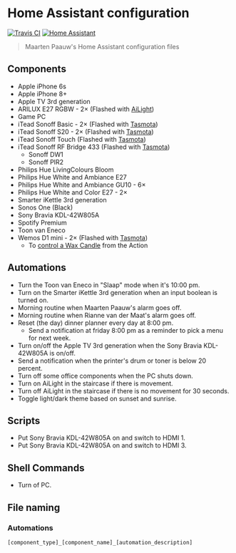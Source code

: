 # Home Assistant configuration

[![Travis CI](https://travis-ci.org/maartenpaauw/home-assistant-config.svg?branch=master)](https://travis-ci.org/maartenpaauw/home-assistant-config)
[![Home Assistant](https://img.shields.io/badge/Home%20Assistant-0.76.1-038FC7.svg)](https://home-assistant.io/)
> Maarten Paauw's Home Assistant configuration files

## Components

- Apple iPhone 6s
- Apple iPhone 8+
- Apple TV 3rd generation
- ARILUX E27 RGBW - 2× (Flashed with [AiLight][ailight])
- Game PC
- iTead Sonoff Basic - 2× (Flashed with [Tasmota][tasmota])
- iTead Sonoff S20 - 2× (Flashed with [Tasmota][tasmota])
- iTead Sonoff Touch (Flashed with [Tasmota][tasmota])
- iTead Sonoff RF Bridge 433 (Flashed with [Tasmota][tasmota])
  - Sonoff DW1
  - Sonoff PIR2
- Philips Hue LivingColours Bloom
- Philips Hue White and Ambiance E27
- Philips Hue White and Ambiance GU10 - 6×
- Philips Hue White and Color E27 - 2×
- Smarter iKettle 3rd generation
- Sonos One (Black)
- Sony Bravia KDL-42W805A
- Spotify Premium
- Toon van Eneco
- Wemos D1 mini - 2× (Flashed with [Tasmota][tasmota])
  - To [control a Wax Candle](https://www.instagram.com/p/BfY4dR_FVtn/?taken-by=maartenpaauw) from the Action

## Automations

- Turn the Toon van Eneco in "Slaap" mode when it's 10:00 pm.
- Turn on the Smarter iKettle 3rd generation when an input boolean is turned on.
- Morning routine when Maarten Paauw's alarm goes off.
- Morning routine when Rianne van der Maat's alarm goes off.
- Reset (the day) dinner planner every day at 8:00 pm.
  - Send a notification at friday 8:00 pm as a reminder to pick a menu for next week.
- Turn on/off the Apple TV 3rd generation when the Sony Bravia KDL-42W805A is on/off.
- Send a notification when the printer's drum or toner is below 20 percent.
- Turn off some office components when the PC shuts down.
- Turn on AiLight in the staircase if there is movement.
- Turn off AiLight in the staircase if there is no movement for 30 seconds.
- Toggle light/dark theme based on sunset and sunrise.

## Scripts

- Put Sony Bravia KDL-42W805A on and switch to HDMI 1.
- Put Sony Bravia KDL-42W805A on and switch to HDMI 3.

## Shell Commands

- Turn of PC.

## File naming

### Automations

`[component_type]_[component_name]_[automation_description]`

[tasmota]: https://github.com/arendst/Sonoff-Tasmota  "Sonoff Tasmota"
[ailight]: https://github.com/stelgenhof/AiLight  "AiLight"
